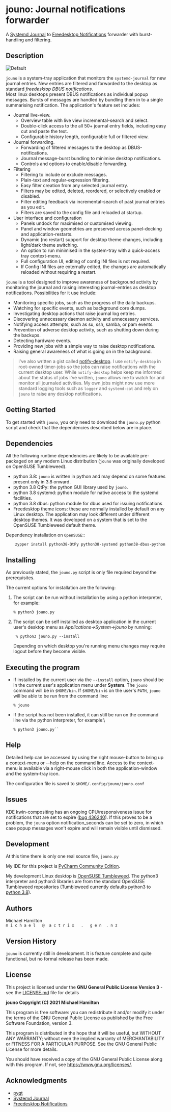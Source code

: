 jouno: Journal notifications forwarder
======================================

A [Systemd Journal](https://www.freedesktop.org/software/systemd/man/systemd-journald.service.html) 
to [Freedesktop Notifications](https://specifications.freedesktop.org/notification-spec/latest/ar01s09.html) 
forwarder with burst-handling and filtering.

Description
-----------

![Default](screen-shots/Screenshot_Large.png) 

``jouno`` is a system-tray application that monitors the ``systemd-journal`` for new journal entries.
New entries are filtered and forwarded to the desktop as standard *freedesktop DBUS notifications*.  
Most linux desktops present DBUS notifications as individual popup messages.  Bursts of messages are handled 
by bundling them in to a single summarising notification. The application's feature set includes:

 * Journal live-view.
   + Overview table with live view incremental-search and select.
   + Double-click access to the all 50+ journal entry fields, including easy cut and paste the text.
   + Configurable history length, configurable full or filtered view.
 * Journal forwarding.
   + Forwarding of filtered messages to the desktop as DBUS-notifications.
   + Journal message-burst bundling to minimise desktop notifications.
   + Controls and options to enable/disable forwarding.
 * Filtering
   + Filtering to include or exclude messages.
   + Plain-text and regular-expression filtering.
   + Easy filter creation from any selected journal entry.
   + Filters may be edited, deleted, reordered, or selectively enabled or disabled.
   + Filter editing feedback via incremental-search of past journal entries as you edit.
   + Filters are saved to the config file and reloaded at startup.
 * User interface and configuration
   + Panels undock for maximised or customised viewing.
   + Panel and window geometries are preserved across panel-docking and application-restarts.
   + Dynamic (no restart) support for desktop theme changes, including light/dark theme switching.
   + An option to run minimised in the system-tray with a quick-access tray context-menu.
   + Full configuration UI, editing of config INI files is not required.
   + If Config INI files are externally edited, the changes are automatically reloaded without requiring a restart.

``jouno`` is a tool designed to improve awareness of background activity by monitoring
the journal and raising interesting journal-entries as desktop notifications.  Possibilities for 
it use include:

 * Monitoring specific jobs, such as the progress of the daily backups.
 * Watching for specific events, such as background core dumps.
 * Investigating desktop actions that raise journal log entries.
 * Discovering unnecessary daemon activity and unnecessary services.
 * Notifying access attempts, such as su, ssh, samba, or pam events.
 * Prevention of adverse desktop activity, such as shutting down during the backups.
 * Detecting hardware events. 
 * Providing new jobs with a simple way to raise desktop notifications.
 * Raising general awareness of what is going on in the background.


> I've also written a gist called [notify-desktop](https://gist.github.com/digitaltrails/26aad3282d8739db1de8bc2e59c812eb).
> I use ``notify-desktop`` in root-owned timer-jobs so the jobs can raise notifications with 
> the current desktop user.   While ``notify-desktop`` helps keep me informed about the
> status of jobs I've written, ``jouno`` allows me to watch for and monitor all journaled 
> activities.  My own jobs might now use more standard logging tools such as ``logger`` 
> and ``systemd-cat`` and rely on ``jouno`` to raise any desktop notifications.


Getting Started
---------------


To get started with ``jouno``, you only need to download the ``jouno.py`` python script and
check that the dependencies described below are in place. 


Dependencies
------------

All the following runtime dependencies are likely to be available pre-packaged on any modern Linux distribution 
(``jouno`` was originally developed on OpenSUSE Tumbleweed).

* python 3.8: ``jouno`` is written in python and may depend on some features present only in 3.8 onward.
* python 3.8 QtPy: the python GUI library used by ``jouno``.
* python 3.8 systemd: python module for native access to the systemd facilities.
* python 3.8 dbus: python module for dbus used for issuing notifications
* Freedesktop theme icons: these are normally installed by default on any Linux desktop.
  The application may look different under different desktop themes. It was developed on a 
  system that is set to the OpenSUSE Tumbleweed default theme. 

Dependency installation on ``OpenSUSE``::

        zypper install python38-QtPy python38-systemd python38-dbus-python

Installing
----------

As previously stated, the ``jouno.py`` script is only file required beyond the prerequisites. 

The current options for installation are the following:

1. The script can be run without installation by using a python interpreter, for example:
   ```
   % python3 jouno.py
   ```
2. The script can be self installed as desktop application in the current user's desktop menu 
   as *Applications->System->jouno* by running:
   ```
    % python3 jouno.py --install
   ```
      Depending on which desktop you're running menu changes may require logout before they become visible.


Executing the program
---------------------

* If installed by the current user via the ``--install`` option, ``jouno`` should be in
  the current user's application menu under **System**. The ``jouno`` command will be in ``$HOME/bin``.
  If ``$HOME/bin`` is on the user's ``PATH``, ``jouno`` will be able to be run from the command
  line:
  ```
  % jouno
  ```
* If the script has not been installed, it can still be run on the command line via the python interpreter, 
  for example:\
  ```
  % python3 jouno.py``
  ```

Help
----

Detailed help can be accessed by using the right mouse-button to bring up a context-menu or --help on the 
command line.  Access to the context-menu is available via a right-mouse click in both the application-window 
and the system-tray icon.

The configuration file is saved to `$HOME/.config/jouno/jouno.conf`

Issues
------

KDE kwin-compositing has an ongoing CPU/responsiveness issue for notifications that are set to expire ([bug 436240](https://bugs.kde.org/show_bug.cgi?id=436240)).
If this proves to be a problem, the ``jouno`` option notification_seconds can be set to zero, in 
which case popup messages won't expire and will remain visible until dismissed.  

Development
-----------

At this time there is only one real source file, ``jouno.py``

My IDE for this project is [PyCharm Community Edition](https://www.jetbrains.com/pycharm/).

My development Linux desktop is [OpenSUSE Tumbleweed](https://get.opensuse.org/tumbleweed/). The python3
interpreter and python3 libraries are from the standard OpenSUSE Tumbleweed repositories (Tumbleweed currently
defaults python3 to [python 3.8](https://www.python.org/downloads/release/python-380/)).

Authors
-------

Michael Hamilton\
``m i c h a e l   @  a c t r i x   .   g e n  . n z``


Version History
---------------

``jouno`` is currently still in development. It is feature complete and quite functional, but no formal release 
has been made.


License
-------

This project is licensed under the **GNU General Public License Version 3** - see the [LICENSE.md](LICENSE.md) file 
for details

**jouno Copyright (C) 2021 Michael Hamilton**

This program is free software: you can redistribute it and/or modify it
under the terms of the GNU General Public License as published by the
Free Software Foundation, version 3.

This program is distributed in the hope that it will be useful, but
WITHOUT ANY WARRANTY; without even the implied warranty of MERCHANTABILITY
or FITNESS FOR A PARTICULAR PURPOSE. See the GNU General Public License for
more details.

You should have received a copy of the GNU General Public License along
with this program. If not, see <https://www.gnu.org/licenses/>.

## Acknowledgments

* [pyqt](https://riverbankcomputing.com/software/pyqt/)
* [Systemd Journal](https://www.freedesktop.org/software/systemd/man/systemd-journald.service.html) 
* [Freedesktop Notifications](https://specifications.freedesktop.org/notification-spec/latest/ar01s09.html)